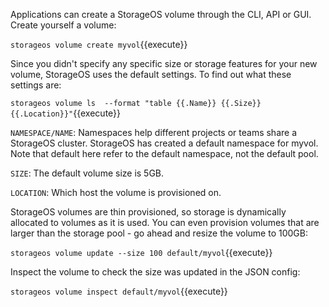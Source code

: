 Applications can create a StorageOS volume through the CLI, API or GUI. Create yourself a volume:

`storageos volume create myvol`{{execute}}

Since you didn't specify any specific size or storage features for your new
volume, StorageOS uses the default settings. To find out what these
settings are:

`storageos volume ls  --format "table {{.Name}} {{.Size}} {{.Location}}"`{{execute}}

`NAMESPACE/NAME`: Namespaces help different projects or teams share a StorageOS cluster. StorageOS has created a default namespace for myvol. Note that default here refer to the default namespace, not the default pool.

`SIZE`: The default volume size is 5GB.

`LOCATION`: Which host the volume is provisioned on.

StorageOS volumes are thin provisioned, so storage is dynamically allocated to
volumes as it is used. You can even provision volumes that are larger than the
storage pool - go ahead and resize the volume to 100GB:

`storageos volume update --size 100 default/myvol`{{execute}}

Inspect the volume to check the size was updated in the JSON config:

`storageos volume inspect default/myvol`{{execute}}

